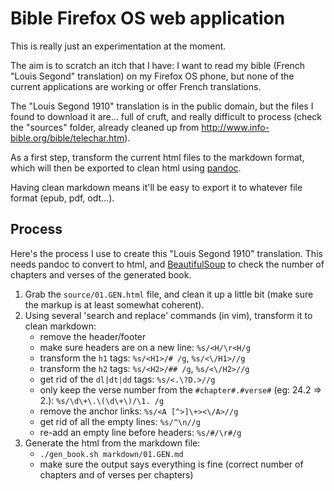 # Bible Firefox OS web application

This is really just an experimentation at the moment.

The aim is to scratch an itch that I have: I want to read my bible (French
"Louis Segond" translation) on my Firefox OS phone, but none of the current
applications are working or offer French translations.

The "Louis Segond 1910" translation is in the public domain, but the files I
found to download it are... full of cruft, and really difficult to process
(check the "sources" folder, already cleaned up from
http://www.info-bible.org/bible/telechar.htm).

As a first step, transform the current html files to the markdown format, which
will then be exported to clean html using
[pandoc](http://johnmacfarlane.net/pandoc/README.html).

Having clean markdown means it'll be easy to export it to whatever file format
(epub, pdf, odt...).


## Process

Here's the process I use to create this "Louis Segond 1910" translation. This
needs pandoc to convert to html, and
[BeautifulSoup](http://www.crummy.com/software/BeautifulSoup/bs4/doc/#) to
check the number of chapters and verses of the generated book.

1. Grab the `source/01.GEN.html` file, and clean it up a little bit (make sure
   the markup is at least somewhat coherent).
2. Using several 'search and replace' commands (in vim), transform it to clean
   markdown:
    - remove the header/footer
    - make sure headers are on a new line: `%s/<H/\r<H/g`
    - transform the `h1` tags: `%s/<H1>/# /g`, `%s/<\/H1>//g`
    - transform the `h2` tags: `%s/<H2>/## /g`, `%s/<\/H2>//g`
    - get rid of the `dl|dt|dd` tags: `%s/<.\?D.>//g`
    - only keep the verse number from the `#chapter#.#verse#` (eg: 24.2 => 2.):
      `%s/\d\+\.\(\d\+\)/\1. /g`
    - remove the anchor links: `%s/<A [^>]\+><\/A>//g`
    - get rid of all the empty lines: `%s/^\n//g`
    - re-add an empty line before headers: `%s/#/\r#/g`
3. Generate the html from the markdown file:
    - `./gen_book.sh markdown/01.GEN.md`
    - make sure the output says everything is fine (correct number of chapters
      and of verses per chapters)
